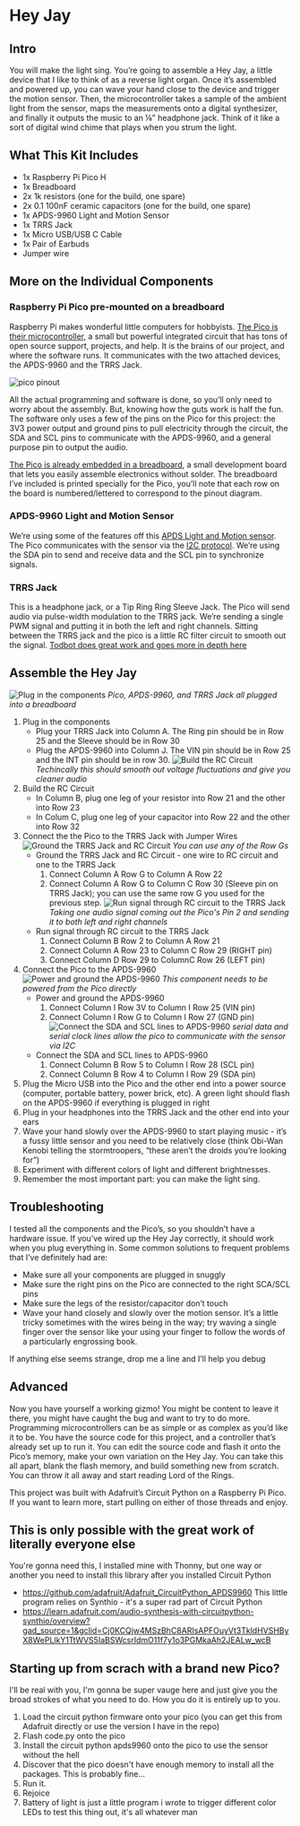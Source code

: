 # Hey Jay

## Intro
You will make the light sing. You’re going to assemble a Hey Jay, a little device that I like to think of as a reverse light organ. Once it’s assembled and powered up, you can wave your hand close to the device and trigger the motion sensor. Then, the microcontroller takes a sample of the ambient light from the sensor, maps the measurements onto a digital synthesizer, and finally it outputs the music to an ⅛” headphone jack. Think of it like a sort of digital wind chime that plays when you strum the light.

## What This Kit Includes
- 1x Raspberry Pi Pico H
- 1x Breadboard
- 2x 1k resistors (one for the build, one spare)
- 2x 0.1 100nF ceramic capacitors (one for the build, one spare)
- 1x APDS-9960 Light and Motion Sensor
- 1x TRRS Jack
- 1x Micro USB/USB C Cable
- 1x Pair of Earbuds
- Jumper wire

## More on the Individual Components
### Raspberry Pi Pico pre-mounted on a breadboard

Raspberry Pi makes wonderful little computers for hobbyists. [The Pico is their microcontroller](https://www.raspberrypi.com/documentation/microcontrollers/raspberry-pi-pico.html), a small but powerful integrated circuit that has tons of open source support, projects, and help. It is the brains of our project, and where the software runs. It communicates with the two attached devices, the APDS-9960 and the TRRS Jack.

![pico pinout](./images/PicoPinout.png "Pico Pinout")

All the actual programming and software is done, so you’ll only need to worry about the assembly. But, knowing how the guts work is half the fun. The software only uses a few of the pins on the Pico for this project: the 3V3 power output and ground pins to pull electricity through the circuit, the SDA and SCL pins to communicate with the APDS-9960, and a general purpose pin to output the audio.

[The Pico is already embedded in a breadboard](https://learn.sparkfun.com/tutorials/how-to-use-a-breadboard/all?gad_source=1&gclid=CjwKCAjwg8qzBhAoEiwAWagLrCOuPgeaCGzUKGcsefkz8sO2QxBlmTG8HAUSbq4eaGX5hsJnfJ0WjBoCZXoQAvD_BwE), a small development board that lets you easily assemble electronics without solder. The breadboard I’ve included is printed specially for the Pico, you’ll note that each row on the board is numbered/lettered to correspond to the pinout diagram.

### APDS-9960 Light and Motion Sensor
We’re using some of the features off this [APDS Light and Motion sensor](https://cdn-learn.adafruit.com/downloads/pdf/adafruit-apds9960-breakout.pdf). The Pico communicates with the sensor via the [I2C protocol](https://learn.adafruit.com/working-with-i2c-devices?view=all&gad_source=1&gclid=CjwKCAjwg8qzBhAoEiwAWagLrHEtR_eSjPOc9SbVNn2TeAss1Bph67dzUFhMpJNbNNNunMI9VB0IpRoCisUQAvD_BwE). We’re using the SDA pin to send and receive data and the SCL pin to synchronize signals.

### TRRS Jack
This is a headphone jack, or a Tip Ring Ring Sleeve Jack. The Pico will send audio via pulse-width modulation to the TRRS jack. We’re sending a single PWM signal and putting it in both the left and right channels. Sitting between the TRRS jack and the pico is a little RC filter circuit to smooth out the signal. [Todbot does great work and goes more in depth here](https://github.com/todbot/circuitpython-synthio-tricks)

## Assemble the Hey Jay
![Plug in the components](/images/h_1.jpg)
*Pico, APDS-9960, and TRRS Jack all plugged into a breadboard*
1. Plug in the components
    * Plug your TRRS Jack into Column A. The Ring pin should be in Row 25 and the Sleeve should be in Row 30
    * Plug the APDS-9960 into Column J. The VIN pin should be in Row 25 and the INT pin should be in row 30.
![Build the RC Circuit](/images/h_2.jpg)
*Techincally this should smooth out voltage fluctuations and give you cleaner audio*
2. Build the RC Circuit
    * In Column B, plug one leg of your resistor into Row 21 and the other into Row 23
    * In Colum C, plug one leg of your capacitor into Row 22 and the other into Row 32
3. Connect the the Pico to the TRRS Jack with Jumper Wires
![Ground the TRRS Jack and RC Circuit](/images/h_3.jpg)
*You can use any of the Row Gs*
    * Ground the TRRS Jack and RC Circuit - one wire to RC circuit and one to the TRRS Jack
        1. Connect Column A Row G to Column A Row 22
        2. Connect Column A Row G to Column C Row 30 (Sleeve pin on TRRS Jack); you can use the same row G you used for the previous step.
![Run signal through RC circuit to the TRRS Jack](/images/h_4.jpg)
*Taking one audio signal coming out the Pico's Pin 2 and sending it to both left and right channels*
    * Run signal through RC circuit to the TRRS Jack
        1. Connect Column B Row 2 to Column A Row 21
        2. Connect Column A Row 23 to Column C Row 29 (RIGHT pin)
        3. Connect Column D Row 29 to ColumnC Row 26 (LEFT pin)
4. Connect the Pico to the APDS-9960
![Power and ground the APDS-9960](/images/h_5.jpg)
*This component needs to be powered from the Pico directly*
    * Power and ground the APDS-9960
        1. Connect Column I Row 3V to Column I Row 25 (VIN pin)
        2. Connect Column I Row G to Column I Row 27 (GND pin)
![Connect the SDA and SCL lines to APDS-9960](/images/h_6.jpg)
*serial data and serial clock lines allow the pico to communicate with the sensor via I2C*
    * Connect the SDA and SCL lines to APDS-9960
        1. Connect Column B Row 5 to Column I Row 28 (SCL pin)
        2. Connect Column B Row 4 to Column I Row 29 (SDA pin)
5. Plug the Micro USB into the Pico and the other end into a power source (computer, portable battery, power brick, etc). A green light should flash on the APDS-9960 if everything is plugged in right
6. Plug in your headphones into the TRRS Jack and the other end into your ears
7. Wave your hand slowly over the APDS-9960 to start playing music - it’s a fussy little sensor and you need to be relatively close (think Obi-Wan Kenobi telling the stormtroopers, “these aren’t the droids you’re looking for”)
8. Experiment with different colors of light and different brightnesses.
9. Remember the most important part: you can make the light sing.

## Troubleshooting
I tested all the components and the Pico’s, so you shouldn’t have a hardware issue. If you’ve wired up the Hey Jay correctly, it should work when you plug everything in. Some common solutions to frequent problems that I’ve definitely had are:
- Make sure all your components are plugged in snuggly
- Make sure the right pins on the Pico are connected to the right SCA/SCL pins
- Make sure the legs of the resistor/capacitor don’t touch
- Wave your hand closely and slowly over the motion sensor. It’s a little tricky sometimes with the wires being in the way; try waving a single finger over the sensor like your using your finger to follow the words of a particularly engrossing book.

If anything else seems strange, drop me a line and I’ll help you debug

## Advanced
Now you have yourself a working gizmo! You might be content to leave it there, you might have caught the bug and want to try to do more. Programming microcontrollers can be as simple or as complex as you’d like it to be. You have the source code for this project, and a controller that’s already set up to run it. You can edit the source code and flash it onto the Pico’s memory, make your own variation on the Hey Jay. You can take this all apart, blank the flash memory, and build something new from scratch. You can throw it all away and start reading Lord of the Rings.

This project was built with Adafruit’s Circuit Python on a Raspberry Pi Pico. If you want to learn more, start pulling on either of those threads and enjoy.





## This is only possible with the great work of literally everyone else
You're gonna need this, I installed mine with Thonny, but one way or another you need to install this library after you installed Circuit Python
- https://github.com/adafruit/Adafruit_CircuitPython_APDS9960
This little program relies on Synthio - it's a super rad part of Circuit Python
- https://learn.adafruit.com/audio-synthesis-with-circuitpython-synthio/overview?gad_source=1&gclid=Cj0KCQjw4MSzBhC8ARIsAPFOuyVt3TkldHVSHByX8WePLlkY1TtWVS5IaBSWcsrIdmO11f7y1o3PGMkaAh2JEALw_wcB

## Starting up from scrach with a brand new Pico?
I'll be real with you, I'm gonna be super vauge here and just give you the broad strokes of what you need to do. How you do it is entirely up to you.
1. Load the circuit python firmware onto your pico (you can get this from Adafruit directly or use the version I have in the repo)
1. Flash code.py onto the pico
1. Install the circuit python apds9960 onto the pico to use the sensor without the hell
1. Discover that the pico doesn't have enough memory to install all the packages. This is probably fine...
1. Run it.
1. Rejoice
1. Battery of light is just a little program i wrote to trigger different color LEDs to test this thing out, it's all whatever man
